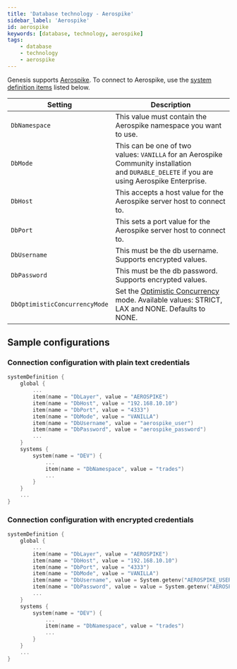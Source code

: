 ```yaml
---
title: 'Database technology - Aerospike'
sidebar_label: 'Aerospike'
id: aerospike
keywords: [database, technology, aerospike]
tags:
    - database
    - technology
    - aerospike
---
```


Genesis supports [Aerospike](https://aerospike.com/). To connect to Aerospike, use the [system definition items](../../../server/configuring-runtime/system-definitions/) listed below.

| Setting                        | Description                                                                                                                                      |
|--------------------------------|--------------------------------------------------------------------------------------------------------------------------------------------------|
| `DbNamespace`                  | This value must contain the Aerospike namespace you want to use.                                                                                 |
| `DbMode`                       | This can be one of two values: `VANILLA` for an Aerospike Community installation and `DURABLE_DELETE` if you are using Aerospike Enterprise.     |
| `DbHost`                       | This accepts a host value for the Aerospike server host to connect to.                                                                           |
| `DbPort`                       | This sets a port value for the Aerospike server host to connect to.                                                                              |
| `DbUsername`                   | This must be the db username. Supports encrypted values.                                                                                         |
| `DbPassword`                   | This must be the db password. Supports encrypted values.                                                                                         |
| `DbOptimisticConcurrencyMode`  | Set the [Optimistic Concurrency](../../database-concepts/optimistic-concurrency) mode. Available values: STRICT, LAX and NONE. Defaults to NONE. |

Sample configurations[​](../../../database/database-technology/aerospike/#sample-configurationsdirect-link-to-heading)
-------------------------------------------------------------------------------------------------------------------------------------------------------------------------------------

### Connection configuration with plain text credentials[​](../../../database/database-technology/aerospike/#connection-configuration-with-plain-text-credentialsdirect-link-to-heading)

```kotlin
systemDefinition {
    global {
        ...
        item(name = "DbLayer", value = "AEROSPIKE")
        item(name = "DbHost", value = "192.168.10.10")
        item(name = "DbPort", value = "4333")
        item(name = "DbMode", value = "VANILLA")
        item(name = "DbUsername", value = "aerospike_user")
        item(name = "DbPassword", value = "aerospike_password")
        ...
    }
    systems {
        system(name = "DEV") {
            ...
            item(name = "DbNamespace", value = "trades")
            ...
        }
    }
    ...
}
```

### Connection configuration with encrypted credentials[​](../../../database/database-technology/aerospike/#connection-configuration-with-encrypted-credentialsdirect-link-to-heading)

```kotlin
systemDefinition {
    global {
        ...
        item(name = "DbLayer", value = "AEROSPIKE")
        item(name = "DbHost", value = "192.168.10.10")
        item(name = "DbPort", value = "4333")
        item(name = "DbMode", value = "VANILLA")
        item(name = "DbUsername", value = System.getenv("AEROSPIKE_USERNAME"), encrypted = true)
        item(name = "DbPassword", value = value = System.getenv("AEROSPIKE_PASSWORD"), encrypted = true)
        ...
    }
    systems {
        system(name = "DEV") {
            ...
            item(name = "DbNamespace", value = "trades")
            ...
        }
    }
    ...
}
```

